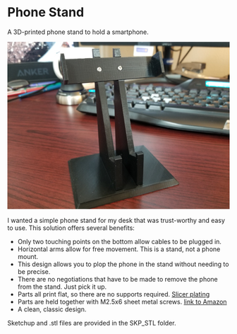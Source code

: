 # Phone Stand
 A 3D-printed phone stand to hold a smartphone.

![The Stand.](./Pics/Scaled_standPic.jpg)

I wanted a simple phone stand for my desk that was trust-worthy and easy to use.  This solution offers several benefits:

- Only two touching points on the bottom allow cables to be plugged in.
- Horizontal arms allow for free movement.  This is a stand, not a phone mount.
- This design allows you to plop the phone in the stand without needing to be precise.
- There are no negotiations that have to be made to remove the phone from the stand.  Just pick it up.
- Parts all print flat, so there are no supports required. [Slicer plating](./Pics/Slicer_plating.jpg)
- Parts are held together with M2.5x6 sheet metal screws. [link to Amazon](https://www.amazon.com/gp/product/B01L7PDGXO/ref=ppx_yo_dt_b_search_asin_title?ie=UTF8&psc=1)
- A clean, classic design.

Sketchup and .stl files are provided in the SKP_STL folder. 
